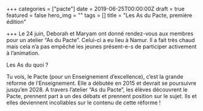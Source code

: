 +++
categories = ["pacte"]
date = 2019-06-25T00:00:00Z
draft = true
featured = false
hero_img = ""
tags = []
title = "Les As du Pacte, première édition"

+++
Le 24 juin, Deborah et Maryam ont donné rendez-vous aux membres pour un atelier “As du Pacte”. Celui-ci a eu lieu à Namur. Il a fait très chaud mais cela n’a pas empêché les jeunes présent-e-s de participer activement à l’animation.

Les As du quoi ? 

Tu vois, le Pacte (pour un Enseignement d’excellence), c’est la grande réforme de l’Enseignement. Elle a débutée en 2015 et devrait se poursuivre jusqu’en 2028. A travers l’atelier “As du Pacte”, les élèves découvrent le Pacte, prennent part à un des débats et prennent position sur le sujet. Ils et elles deviennent incollables sur le contenu de cette réforme !